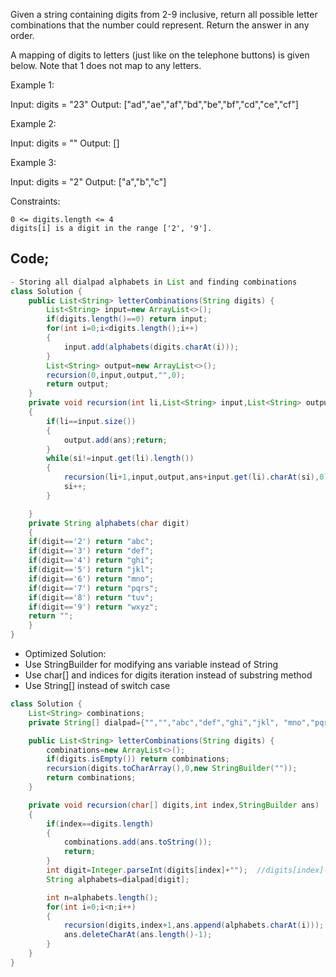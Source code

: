 Given a string containing digits from 2-9 inclusive, return all possible letter combinations that the number could represent. Return the answer in any order.

A mapping of digits to letters (just like on the telephone buttons) is given below. Note that 1 does not map to any letters.

 

Example 1:

Input: digits = "23"
Output: ["ad","ae","af","bd","be","bf","cd","ce","cf"]

Example 2:

Input: digits = ""
Output: []

Example 3:

Input: digits = "2"
Output: ["a","b","c"]

 

Constraints:

    0 <= digits.length <= 4
    digits[i] is a digit in the range ['2', '9'].

## Code;
``` java
- Storing all dialpad alphabets in List and finding combinations
class Solution {
    public List<String> letterCombinations(String digits) {
        List<String> input=new ArrayList<>();
        if(digits.length()==0) return input;
        for(int i=0;i<digits.length();i++)
        {
            input.add(alphabets(digits.charAt(i)));
        }
        List<String> output=new ArrayList<>();
        recursion(0,input,output,"",0);
        return output;
    }
    private void recursion(int li,List<String> input,List<String> output,String ans,int si)
    {
        if(li==input.size())
        {
            output.add(ans);return;
        }
        while(si!=input.get(li).length())
        {
            recursion(li+1,input,output,ans+input.get(li).charAt(si),0);
            si++;
        }

    }
    private String alphabets(char digit)
    {
    if(digit=='2') return "abc";
    if(digit=='3') return "def";
    if(digit=='4') return "ghi";
    if(digit=='5') return "jkl";
    if(digit=='6') return "mno";
    if(digit=='7') return "pqrs";
    if(digit=='8') return "tuv";
    if(digit=='9') return "wxyz";
    return "";
    }
}
```

- Optimized Solution:
- Use StringBuilder for modifying ans variable instead of String 
- Use char[] and indices for digits iteration instead of substring method
- Use String[] instead of switch case
``` java
class Solution {
    List<String> combinations;
    private String[] dialpad={"","","abc","def","ghi","jkl", "mno","pqrs","tuv", "wxyz"};

    public List<String> letterCombinations(String digits) {
        combinations=new ArrayList<>();
        if(digits.isEmpty()) return combinations;
        recursion(digits.toCharArray(),0,new StringBuilder(""));
        return combinations;
    }

    private void recursion(char[] digits,int index,StringBuilder ans)
    {
        if(index==digits.length)
        {
            combinations.add(ans.toString());
            return;
        }
        int digit=Integer.parseInt(digits[index]+"");  //digits[index]-'0';
        String alphabets=dialpad[digit];

        int n=alphabets.length();
        for(int i=0;i<n;i++)
        {
            recursion(digits,index+1,ans.append(alphabets.charAt(i)));
            ans.deleteCharAt(ans.length()-1);
        }
    }    
}
```
